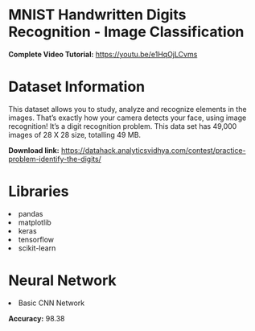 # MNIST Handwritten Digits Recognition - Image Classification

**Complete Video Tutorial:** https://youtu.be/e1HqOjLCvms

# Dataset Information

This dataset allows you to study, analyze and recognize elements in the images. That’s exactly how your camera detects your face, using image recognition! It’s a digit recognition problem. This data set has 49,000 images of 28 X 28 size, totalling 49 MB.

**Download link:** https://datahack.analyticsvidhya.com/contest/practice-problem-identify-the-digits/

# Libraries

<li>pandas
<li>matplotlib
<li>keras
<li>tensorflow
<li>scikit-learn

# Neural Network

<li>Basic CNN Network
  
**Accuracy:** 98.38